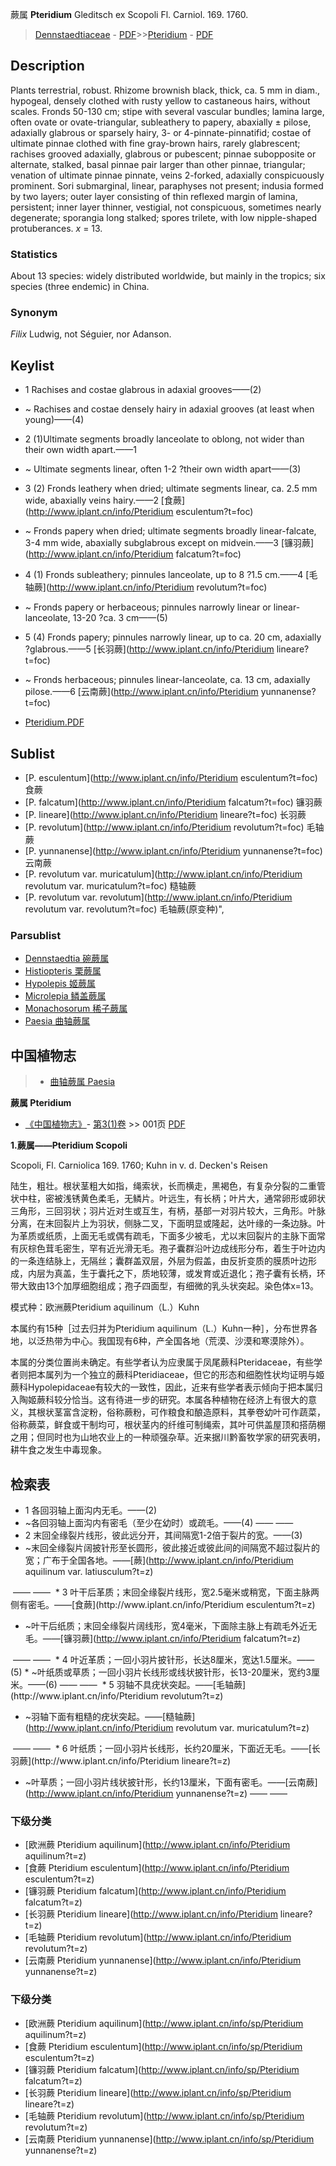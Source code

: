 蕨属 **Pteridium** Gleditsch ex Scopoli Fl. Carniol. 169. 1760.

> [Dennstaedtiaceae](http://www.iplant.cn/info/Dennstaedtiaceae?t=foc) - [PDF](http://www.iplant.cn/foc/pdf/Dennstaedtiaceae.pdf)>>[Pteridium](http://www.iplant.cn/info/Pteridium?t=foc) - [PDF](http://www.iplant.cn/foc/pdf/Pteridium.pdf)

## Description

Plants terrestrial, robust. Rhizome brownish black, thick, ca. 5 mm in diam., hypogeal, densely clothed with rusty yellow to castaneous hairs, without scales. Fronds 50-130 cm; stipe with several vascular bundles; lamina large, often ovate or ovate-triangular, subleathery to papery, abaxially ± pilose, adaxially glabrous or sparsely hairy, 3- or 4-pinnate-pinnatifid; costae of ultimate pinnae clothed with fine gray-brown hairs, rarely glabrescent; rachises grooved adaxially, glabrous or pubescent; pinnae subopposite or alternate, stalked, basal pinnae pair larger than other pinnae, triangular; venation of ultimate pinnae pinnate, veins 2-forked, adaxially conspicuously prominent. Sori submarginal, linear, paraphyses not present; indusia formed by two layers; outer layer consisting of thin reflexed margin of lamina, persistent; inner layer thinner, vestigial, not conspicuous, sometimes nearly degenerate; sporangia long stalked; spores trilete, with low nipple-shaped protuberances. *x* = 13.

### Statistics
About 13 species: widely distributed worldwide, but mainly in the tropics; six species (three endemic) in China.

### Synonym
*Filix* Ludwig, not Séguier, nor Adanson.

## Keylist

* 1 Rachises and costae glabrous in adaxial grooves——(2)
* ~ Rachises and costae densely hairy in adaxial grooves (at least when young)——(4)

* 2 (1)Ultimate segments broadly lanceolate to oblong, not wider than their own width apart.——1  [](http://www.iplant.cn/info/?t=foc)
* ~ Ultimate segments linear, often 1-2 ?their own width apart——(3)

* 3 (2) Fronds leathery when dried; ultimate segments linear, ca. 2.5 mm wide, abaxially veins hairy.——2  [食蕨](http://www.iplant.cn/info/Pteridium esculentum?t=foc)
* ~ Fronds papery when dried; ultimate segments broadly linear-falcate, 3-4 mm wide, abaxially subglabrous except on midvein.——3  [镰羽蕨](http://www.iplant.cn/info/Pteridium falcatum?t=foc)

* 4 (1) Fronds subleathery; pinnules lanceolate, up to 8 ?1.5 cm.——4  [毛轴蕨](http://www.iplant.cn/info/Pteridium revolutum?t=foc)
* ~ Fronds papery or herbaceous; pinnules narrowly linear or linear-lanceolate, 13-20 ?ca. 3 cm——(5)

* 5 (4) Fronds papery; pinnules narrowly linear, up to ca. 20 cm, adaxially ?glabrous.——5  [长羽蕨](http://www.iplant.cn/info/Pteridium lineare?t=foc)
* ~ Fronds herbaceous; pinnules linear-lanceolate, ca. 13 cm, adaxially pilose.——6  [云南蕨](http://www.iplant.cn/info/Pteridium yunnanense?t=foc)

* [Pteridium.PDF](http://www.iplant.cn/foc/pdf/Pteridium.pdf)

## Sublist

* [P.  esculentum](http://www.iplant.cn/info/Pteridium esculentum?t=foc)
 食蕨
* [P.  falcatum](http://www.iplant.cn/info/Pteridium falcatum?t=foc)
 镰羽蕨
* [P.  lineare](http://www.iplant.cn/info/Pteridium lineare?t=foc)
 长羽蕨
* [P.  revolutum](http://www.iplant.cn/info/Pteridium revolutum?t=foc)
 毛轴蕨
* [P.  yunnanense](http://www.iplant.cn/info/Pteridium yunnanense?t=foc)
 云南蕨
* [P.  revolutum var. muricatulum](http://www.iplant.cn/info/Pteridium revolutum var. muricatulum?t=foc)
 糙轴蕨
* [P.  revolutum var. revolutum](http://www.iplant.cn/info/Pteridium revolutum var. revolutum?t=foc) 毛轴蕨(原变种)",

### Parsublist

* [Dennstaedtia  碗蕨属](http://www.iplant.cn/info/Dennstaedtia?t=foc)
* [Histiopteris  栗蕨属](http://www.iplant.cn/info/Histiopteris?t=foc)
* [Hypolepis  姬蕨属](http://www.iplant.cn/info/Hypolepis?t=foc)
* [Microlepia  鳞盖蕨属](http://www.iplant.cn/info/Microlepia?t=foc)
* [Monachosorum  稀子蕨属](http://www.iplant.cn/info/Monachosorum?t=foc)
* [Paesia  曲轴蕨属](http://www.iplant.cn/info/Paesia?t=foc)

## 中国植物志

> * [曲轴蕨属  Paesia](http://www.iplant.cn/info/Paesia?t=z)

**蕨属 Pteridium**

* [《中国植物志》](http://www.iplant.cn/frps)- [第3(1)卷](http://www.iplant.cn/frps/vol/3(1)) >> 001页 [PDF](http://www.iplant.cn/frps/pdf/3(1)/001y.pdf)

**1.蕨属——Pteridium Scopoli**

Scopoli, Fl. Carniolica 169. 1760; Kuhn in v. d. Decken's Reisen

陆生，粗壮。根状茎粗大如指，绳索状，长而横走，黑褐色，有复杂分裂的二重管状中柱，密被浅锈黄色柔毛，无鳞片。叶远生，有长柄；叶片大，通常卵形或卵状三角形，三回羽状；羽片近对生或互生，有柄，基部一对羽片较大，三角形。叶脉分离，在末回裂片上为羽状，侧脉二叉，下面明显或隆起，达叶缘的一条边脉。叶为革质或纸质，上面无毛或偶有疏毛，下面多少被毛，尤以末回裂片的主脉下面常有灰棕色茸毛密生，罕有近光滑无毛。孢子囊群沿叶边成线形分布，着生于叶边内的一条连结脉上，无隔丝；囊群盖双层，外层为假盖，由反折变质的膜质叶边形成，内层为真盖，生于囊托之下，质地较薄，或发育或近退化；孢子囊有长柄，环带大致由13个加厚细胞组成；孢子四面型，有细微的乳头状突起。染色体x=13。

模式种：欧洲蕨Pteridium aquilinum（L.）Kuhn

本属约有15种［过去归并为Pteridium aquilinum（L.）Kuhn一种］，分布世界各地，以泛热带为中心。我国现有6种，产全国各地（荒漠、沙漠和寒漠除外）。

本属的分类位置尚未确定。有些学者认为应隶属于凤尾蕨科Pteridaceae，有些学者则把本属列为一个独立的蕨科Pteridiaceae，但它的形态和细胞性状均证明与姬蕨科Hypolepidaceae有较大的一致性，因此，近来有些学者表示倾向于把本属归入陶姬蕨科较分恰当。这有待进一步的研究。本属各种植物在经济上有很大的意义，其根状茎富含淀粉，俗称蕨粉，可作粮食和酿造原料，其拳卷幼叶可作蔬菜，俗称蕨菜，鲜食或干制均可，根状茎内的纤维可制绳索，其叶可供盖屋顶和搭荫棚之用；但同时也为山地农业上的一种顽强杂草。近来据川黔畜牧学家的研究表明，耕牛食之发生中毒现象。

## 检索表

* 1 各回羽轴上面沟内无毛。——(2)
* ~各回羽轴上面沟内有密毛（至少在幼时）或疏毛。——(4)</td></tr><tr><td>&nbsp;——&nbsp;——&nbsp;</td></tr>
* 2 末回全缘裂片线形，彼此远分开，其间隔宽1-2倍于裂片的宽。——(3)
* ~末回全缘裂片阔披针形至长圆形，彼此接近或彼此间的间隔宽不超过裂片的宽；广布于全国各地。——[蕨](http://www.iplant.cn/info/Pteridium aquilinum var. latiusculum?t=z)
</td></tr><tr><td>&nbsp;——&nbsp;——&nbsp;</td></tr>
* 3 叶干后革质；末回全缘裂片线形，宽2.5毫米或稍宽，下面主脉两侧有密毛。——[食蕨](http://www.iplant.cn/info/Pteridium esculentum?t=z)

* ~叶干后纸质；末回全缘裂片阔线形，宽4毫米，下面除主脉上有疏毛外近无毛。——[镰羽蕨](http://www.iplant.cn/info/Pteridium falcatum?t=z)
</td></tr><tr><td>&nbsp;——&nbsp;——&nbsp;</td></tr>
* 4 叶近革质；一回小羽片披针形，长达8厘米，宽达1.5厘米。——(5)
* ~叶纸质或草质；一回小羽片长线形或线状披针形，长13-20厘米，宽约3厘米。——(6)</td></tr><tr><td>&nbsp;——&nbsp;——&nbsp;</td></tr>
* 5 羽轴不具疣状突起。——[毛轴蕨](http://www.iplant.cn/info/Pteridium revolutum?t=z)

* ~羽轴下面有粗糙的疣状突起。——[糙轴蕨](http://www.iplant.cn/info/Pteridium revolutum var. muricatulum?t=z)
</td></tr><tr><td>&nbsp;——&nbsp;——&nbsp;</td></tr>
* 6 叶纸质；一回小羽片长线形，长约20厘米，下面近无毛。——[长羽蕨](http://www.iplant.cn/info/Pteridium lineare?t=z)

* ~叶草质；一回小羽片线状披针形，长约13厘米，下面有密毛。——[云南蕨](http://www.iplant.cn/info/Pteridium yunnanense?t=z)</td></tr><tr><td>&nbsp;——&nbsp;——&nbsp;</td></tr>
### 下级分类
* [欧洲蕨  Pteridium aquilinum](http://www.iplant.cn/info/Pteridium aquilinum?t=z)
* [食蕨  Pteridium esculentum](http://www.iplant.cn/info/Pteridium esculentum?t=z)
* [镰羽蕨  Pteridium falcatum](http://www.iplant.cn/info/Pteridium falcatum?t=z)
* [长羽蕨  Pteridium lineare](http://www.iplant.cn/info/Pteridium lineare?t=z)
* [毛轴蕨  Pteridium revolutum](http://www.iplant.cn/info/Pteridium revolutum?t=z)
* [云南蕨  Pteridium yunnanense](http://www.iplant.cn/info/Pteridium yunnanense?t=z)

### 下级分类
* [欧洲蕨  Pteridium aquilinum](http://www.iplant.cn/info/sp/Pteridium aquilinum?t=z)
* [食蕨  Pteridium esculentum](http://www.iplant.cn/info/sp/Pteridium esculentum?t=z)
* [镰羽蕨  Pteridium falcatum](http://www.iplant.cn/info/sp/Pteridium falcatum?t=z)
* [长羽蕨  Pteridium lineare](http://www.iplant.cn/info/sp/Pteridium lineare?t=z)
* [毛轴蕨  Pteridium revolutum](http://www.iplant.cn/info/sp/Pteridium revolutum?t=z)
* [云南蕨  Pteridium yunnanense](http://www.iplant.cn/info/sp/Pteridium yunnanense?t=z)
